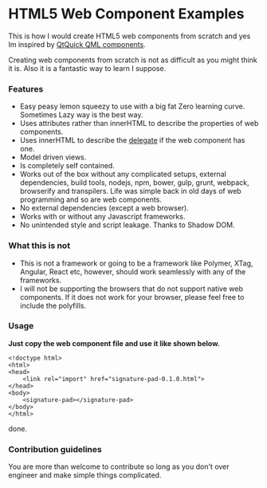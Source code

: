 # HTML5 Web Component Examples #

This is how I would create HTML5 web components from scratch and yes Im inspired by [QtQuick QML components](http://doc.qt.io/qt-5/qml-qtqml-component.html).

Creating web components from scratch is not as difficult as you might think it is.
Also it is a fantastic way to learn I suppose.

### Features ###
* Easy peasy lemon squeezy to use with a big fat Zero learning curve. Sometimes Lazy way is the best way.
* Uses attributes rather than innerHTML to describe the properties of web components.
* Uses innerHTML to describe the [delegate](http://doc.qt.io/qt-5/qtquick-modelviewsdata-modelview.html#view-delegates) if the web component has one.
* Model driven views.
* Is completely self contained.
* Works out of the box without any complicated setups, external dependencies, build tools, nodejs, npm, bower, gulp, grunt, webpack, browserify and transpilers. Life was simple back in old days of web programming and so are web components.
* No external dependencies (except a web browser).
* Works with or without any Javascript frameworks.
* No unintended style and script leakage. Thanks to Shadow DOM.

### What this is not ###
* This is not a framework or going to be a framework like Polymer, XTag, Angular, React etc, however, should work seamlessly with any of the frameworks.
* I will not be supporting the browsers that do not support native web components. If it does not work for your browser, please feel free to include the polyfills.

### Usage ###
**Just copy the web component file and use it like shown below.**
```
<!doctype html>
<html>
<head>
    <link rel="import" href="signature-pad-0.1.0.html">
</head>
<body>
    <signature-pad></signature-pad>
</body>
</html>
```
done.

### Contribution guidelines ###
You are more than welcome to contribute so long as you don't over engineer and make simple things complicated.